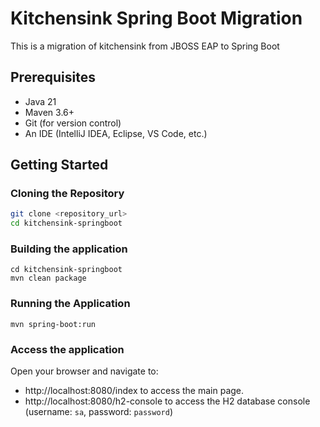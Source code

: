# Kitchensink Spring Boot Migration

This is a migration of kitchensink from JBOSS EAP to Spring Boot

## Prerequisites

- Java 21
- Maven 3.6+
- Git (for version control)
- An IDE (IntelliJ IDEA, Eclipse, VS Code, etc.)

## Getting Started

### Cloning the Repository

```bash
git clone <repository_url>
cd kitchensink-springboot
```

### Building the application
```
cd kitchensink-springboot
mvn clean package
```

### Running the Application
```
mvn spring-boot:run
```

### Access the application
Open your browser and navigate to:

- http://localhost:8080/index to access the main page.
- http://localhost:8080/h2-console to access the H2 database console (username: `sa`, password: `password`)

